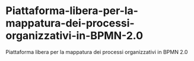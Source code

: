 # Piattaforma-libera-per-la-mappatura-dei-processi-organizzativi-in-BPMN-2.0
Piattaforma libera per la mappatura dei processi organizzativi in BPMN 2.0
